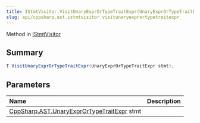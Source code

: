 ```yaml
---
title: IStmtVisitor.VisitUnaryExprOrTypeTraitExpr(UnaryExprOrTypeTraitExpr)
slug: api/cppsharp.ast.istmtvisitor.visitunaryexprortypetraitexpr
---
```

Method in [IStmtVisitor](/api/cppsharp/ast/istmtvisitor)

## Summary



```csharp
T VisitUnaryExprOrTypeTraitExpr(UnaryExprOrTypeTraitExpr stmt);
```

## Parameters

|Name|Description|
|:---|:---|
|[CppSharp.AST.UnaryExprOrTypeTraitExpr](/api/cppsharp/ast/unaryexprortypetraitexpr) stmt||

